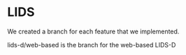 # LIDS

We created a branch for each feature that we implemented.

lids-d/web-based is the branch for the web-based LIDS-D
